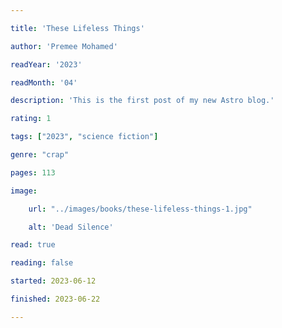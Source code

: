 ```yaml
---

title: 'These Lifeless Things'

author: 'Premee Mohamed'

readYear: '2023'

readMonth: '04'

description: 'This is the first post of my new Astro blog.'

rating: 1

tags: ["2023", "science fiction"]

genre: "crap"

pages: 113

image:

    url: "../images/books/these-lifeless-things-1.jpg"

    alt: 'Dead Silence'

read: true

reading: false

started: 2023-06-12

finished: 2023-06-22

---
```

